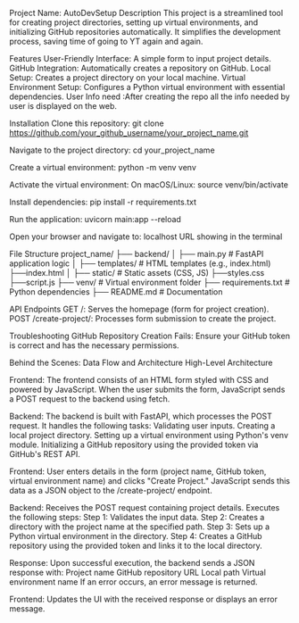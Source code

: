 Project Name: AutoDevSetup
Description
This project is a streamlined tool for creating project directories, setting up virtual environments, and initializing GitHub repositories automatically. It simplifies the development process, saving time of going to YT again and again.

Features
User-Friendly Interface: A simple form to input project details.
GitHub Integration: Automatically creates a repository on GitHub.
Local Setup: Creates a project directory on your local machine.
Virtual Environment Setup: Configures a Python virtual environment with essential dependencies.
User Info need :After creating the repo all the info needed by user is displayed on the web.

Installation
Clone this repository:
git clone https://github.com/your_github_username/your_project_name.git

Navigate to the project directory:
cd your_project_name

Create a virtual environment:
python -m venv venv

Activate the virtual environment:
On macOS/Linux:
source venv/bin/activate

Install dependencies:
pip install -r requirements.txt

Run the application:
uvicorn main:app --reload

Open your browser and navigate to:
localhost URL showing in the terminal

File Structure
project_name/
├── backend/
│   ├── main.py             # FastAPI application logic
│   ├── templates/          # HTML templates (e.g., index.html)
        ├──index.html
│   ├── static/             # Static assets (CSS, JS)
        ├──styles.css
        ├──script.js
├── venv/                   # Virtual environment folder
├── requirements.txt        # Python dependencies
├── README.md               # Documentation


API Endpoints
GET /: Serves the homepage (form for project creation).
POST /create-project/: Processes form submission to create the project.


Troubleshooting
GitHub Repository Creation Fails:
Ensure your GitHub token is correct and has the necessary permissions.



Behind the Scenes: Data Flow and Architecture
High-Level Architecture

Frontend:
The frontend consists of an HTML form styled with CSS and powered by JavaScript.
When the user submits the form, JavaScript sends a POST request to the backend using fetch.

Backend:
The backend is built with FastAPI, which processes the POST request.
It handles the following tasks:
Validating user inputs.
Creating a local project directory.
Setting up a virtual environment using Python's venv module.
Initializing a GitHub repository using the provided token via GitHub's REST API.

Frontend:
User enters details in the form (project name, GitHub token, virtual environment name) and clicks "Create Project."
JavaScript sends this data as a JSON object to the /create-project/ endpoint.

Backend:
Receives the POST request containing project details.
Executes the following steps:
Step 1: Validates the input data.
Step 2: Creates a directory with the project name at the specified path.
Step 3: Sets up a Python virtual environment in the directory.
Step 4: Creates a GitHub repository using the provided token and links it to the local directory.

Response:
Upon successful execution, the backend sends a JSON response with:
Project name
GitHub repository URL
Local path
Virtual environment name
If an error occurs, an error message is returned.

Frontend:
Updates the UI with the received response or displays an error message.

